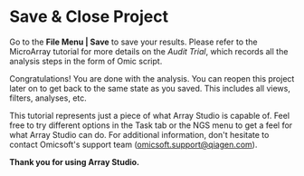 # Save & Close Project

Go to the **File Menu | Save** to save your results. Please refer to the MicroArray tutorial for more details on the *Audit Trial*, which records all the analysis steps in the form of Omic script.

Congratulations! You are done with the analysis. You can reopen this project later on to get back to the same state as you saved.
This includes all views, filters, analyses, etc.

This tutorial represents just a piece of what Array Studio is capable of.
Feel free to try different options in the Task tab or the NGS menu to get a feel for what Array Studio can do.
For additional information, don't hesitate to contact Omicsoft's support team (omicsoft.support@qiagen.com).

**Thank you for using Array Studio.**
